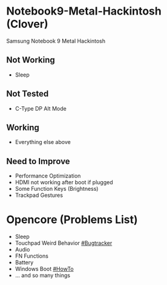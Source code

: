 # Notebook9-Metal-Hackintosh (Clover)
Samsung Notebook 9 Metal Hackintosh

## Not Working

- Sleep

## Not Tested

- C-Type DP Alt Mode

## Working

- Everything else above

## Need to Improve

- Performance Optimization
- HDMI not working after boot if plugged
- Some Function Keys (Brightness)
- Trackpad Gestures


# Opencore (Problems List)

- Sleep
- Touchpad Weird Behavior [#Bugtracker](https://github.com/acidanthera/bugtracker/issues/1026)
- Audio
- FN Functions
- Battery
- Windows Boot [#HowTo](https://medium.com/macoclock/guide-multiboot-dualboot-opencore-with-windows-macos-linux-kextcache-131e96784c3f)
- ... and so many things
